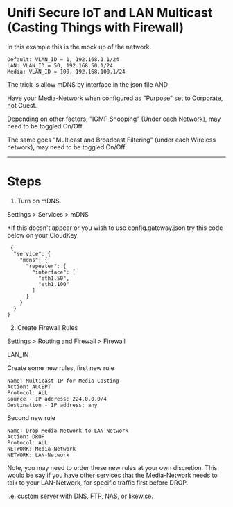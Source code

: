 # Unifi Secure IoT and LAN Multicast (Casting Things with Firewall)

In this example this is the mock up of the network.

```
Default: VLAN_ID = 1, 192.168.1.1/24
LAN: VLAN_ID = 50, 192.168.50.1/24
Media: VLAN_ID = 100, 192.168.100.1/24
```

The trick is allow mDNS by interface in the json file AND

Have your Media-Network when configured as "Purpose" set to Corporate, not Guest.


Depending on other factors, "IGMP Snooping" (Under each Network), may need to be toggled On/Off.

The same goes "Multicast and Broadcast Filtering" (under each Wireless network), may need to be toggled On/Off.

----

# Steps

1) Turn on mDNS.

Settings > Services > mDNS

*If this doesn't appear or you wish to use config.gateway.json try this code below on your CloudKey

```
 {
  "service": {
    "mdns": {
      "repeater": {
        "interface": [
          "eth1.50",
          "eth1.100"
        ]
      }
    }
  }
}
```

2) Create Firewall Rules

Settings > Routing and Firewall > Firewall

LAN_IN

Create some new rules, first new rule

```
Name: Multicast IP for Media Casting
Action: ACCEPT
Protocol: ALL
Source - IP address: 224.0.0.0/4
Destination - IP address: any
```

Second new rule

```
Name: Drop Media-Network to LAN-Network
Action: DROP
Protocol: ALL
NETWORK: Media-Network
NETWORK: LAN-Network
```

Note, you may need to order these new rules at your own discretion.
This would be say if you have other services that the Media-Network needs to talk to your LAN-Network,
for specific traffic first before DROP.

i.e. custom server with DNS, FTP, NAS, <insert-media-server-name-here> or likewise.
